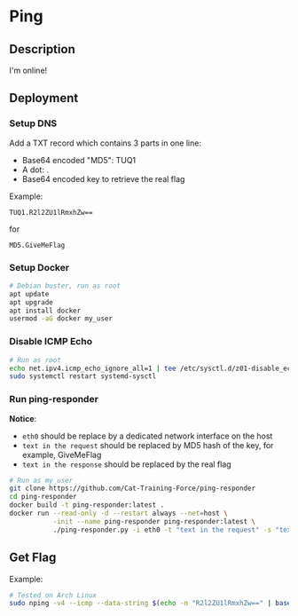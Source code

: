 # Ping

## Description

I'm online!

## Deployment

### Setup DNS

Add a TXT record which contains 3 parts in one line:

- Base64 encoded "MD5": TUQ1
- A dot: .
- Base64 encoded key to retrieve the real flag

Example:
```
TUQ1.R2l2ZU1lRmxhZw==
```

for

```
MD5.GiveMeFlag
```

### Setup Docker

```bash
# Debian buster, run as root
apt update
apt upgrade
apt install docker
usermod -aG docker my_user
```

### Disable ICMP Echo

```bash
# Run as root
echo net.ipv4.icmp_echo_ignore_all=1 | tee /etc/sysctl.d/z01-disable_echo_reply.conf >/dev/null
sudo systemctl restart systemd-sysctl
```

### Run ping-responder

**Notice**:

- `eth0` should be replace by a dedicated network interface on the host
- `text in the request` should be replaced by MD5 hash of the key, for example, GiveMeFlag
- `text in the response` should be replaced by the real flag

```bash
# Run as my_user
git clone https://github.com/Cat-Training-Force/ping-responder
cd ping-responder
docker build -t ping-responder:latest .
docker run --read-only -d --restart always --net=host \
           -init --name ping-responder ping-responder:latest \
           ./ping-responder.py -i eth0 -t "text in the request" -s "text in the response"
```

## Get Flag

Example:

```bash
# Tested on Arch Linux
sudo nping -v4 --icmp --data-string $(echo -n "R2l2ZU1lRmxhZw==" | base64 -d | md5sum | sed 's/ .*$//') ctf.example.com -c 1
```
